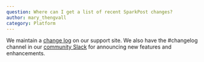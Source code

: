 ```yaml
---
question: Where can I get a list of recent SparkPost changes?
author: mary_thengvall
category: Platform
---
```

We maintain a [change log](https://support.sparkpost.com/customer/portal/articles/1936102-change-log) on our support site. We also have the #changelog channel in our [community Slack](http://slack.sparkpost.com) for announcing new features and enhancements.
